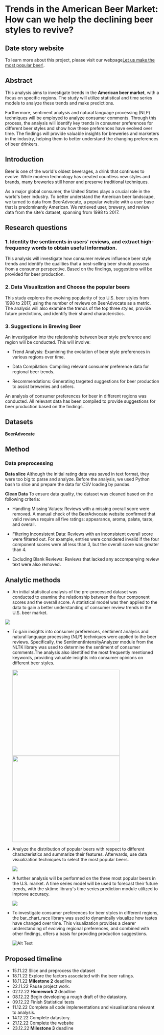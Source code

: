 # Trends in the American Beer Market: How can we help the declining beer styles to revive?


## Date story website
To learn more about this project, please visit our webpage[Let us make the most popular beer!](https://letusmakepopularbeer.streamlit.app/).

## Abstract
This analysis aims to investigate trends in the **American beer market**, with a focus on specific regions. The study will utilize statistical and time series models to analyze these trends and make predictions.

Furthermore, sentiment analysis and natural language processing (NLP) techniques will be employed to analyze consumer comments. Through this process, the analysis will identify key trends in consumer preferences for different beer styles and show how these preferences have evolved over time. The findings will provide valuable insights for breweries and marketers in the industry, helping them to better understand the changing preferences of beer drinkers.


## Introduction
Beer is one of the world's oldest beverages, a drink that continues to evolve. While modern technology has created countless new styles and brands, many breweries still honor and preserve traditional techniques.

As a major global consumer, the United States plays a crucial role in the world's beer industry. To better understand the American beer landscape, we turned to data from BeerAdvocate, a popular website with a user base that is predominantly American. We retrieved user, brewery, and review data from the site's dataset, spanning from 1998 to 2017.

## Research questions
### 1. Identity the sentiments in users' reviews, and extract high-frequency words to obtain useful information.<br>
This analysis will investigate how consumer reviews influence beer style trends and identify the qualities that a best-selling beer should possess from a consumer perspective. Based on the findings, suggestions will be provided for beer production.

### 2. Data Visualization and Choose the popular beers<br>
This study explores the evolving popularity of top U.S. beer styles from 1998 to 2017, using the number of reviews on BeerAdvocate as a metric. The analysis will also examine the trends of the top three styles, provide future predictions, and identify their shared characteristics.

### 3. Suggestions in Brewing Beer<br>
An investigation into the relationship between beer style preference and region will be conducted. This will involve:

- Trend Analysis: Examining the evolution of beer style preferences in various regions over time.

- Data Compilation: Compiling relevant consumer preference data for regional beer trends.

- Recommendations: Generating targeted suggestions for beer production to assist breweries and sellers.


An analysis of consumer preferences for beer in different regions was conducted. All relevant data has been compiled to provide suggestions for beer production based on the findings.


## Datasets
**BeerAdvocate**

## Method
### Data preprocessing
**Data slice**
Although the initial rating data was saved in text format, they were too big to parse and analyze. Before the analysis, we used Python bash to slice and prepare the data for CSV loading by pandas.

**Clean Data**
To ensure data quality, the dataset was cleaned based on the following criteria:

- Handling Missing Values: Reviews with a missing overall score were removed. A manual check of the BeerAdvocate website confirmed that valid reviews require all five ratings: appearance, aroma, palate, taste, and overall.

- Filtering Inconsistent Data: Reviews with an inconsistent overall score were filtered out. For example, entries were considered invalid if the four component scores were all less than 3, but the overall score was greater than 4.

- Excluding Blank Reviews: Reviews that lacked any accompanying review text were also removed.


## Analytic methods<br>

- An initial statistical analysis of the pre-processed dataset was conducted to examine the relationship between the four component scores and the overall score. A statistical model was then applied to the data to gain a better understanding of consumer review trends in the U.S. beer market.<br>
<img src="Image\2.png" />


- To gain insights into consumer preferences, sentiment analysis and natural language processing (NLP) techniques were applied to the beer reviews. Specifically, the SentimentIntensityAnalyzer module from the NLTK library was used to determine the sentiment of consumer comments.The analysis also identified the most frequently mentioned keywords, providing valuable insights into consumer opinions on different beer styles.<br>

  <img src="Image\4.png" width=350 height=280/> <img src="Image\6.png" width=350 height=280/>


- Analyze the distribution of popular beers with respect to different characteristics and summarize their features. Afterwards, use data visualization techniques to select the most popular beers.<br>

  <img src="Image\7.png" />



- A further analysis will be performed on the three most popular beers in the U.S. market. A time series model will be used to forecast their future trends, with the sktime library's time series prediction module utilized to improve accuracy.<br>

  <img src="Image\8.png" /> 

- To investigate consumer preferences for beer styles in different regions, the bar_chart_race library was used to dynamically visualize how tastes have changed over time. This visualization provides a clearer understanding of evolving regional preferences, and combined with other findings, offers a basis for providing production suggestions.<br>

  ![Alt Text](https://github.com/Weijun-H/ada-2022-project-letusnameagroup/blob/main/gif/+United%20States,%20California.gif?raw=true)
  

## Proposed timeline

- 15.11.22 Slice and preprocess the dataset
- 18.11.22 Explore the factors associated with the beer ratings.
- 18.11.22 **Milestone 2** deadline
- 22.11.22 Pause project work.
- 02.12.22 **Homework 2** deadline
- 08.12.22 Begin developing a rough draft of the datastory.
- 09.12.22 Finish Statistical tests
- 11.12.22 Complete all code implementations and visualisations relevant to analysis.
- 14.12.22 Complete datastory.
- 21.12.22 Complete the website
- 23.12.22 **Milestone 3** deadline